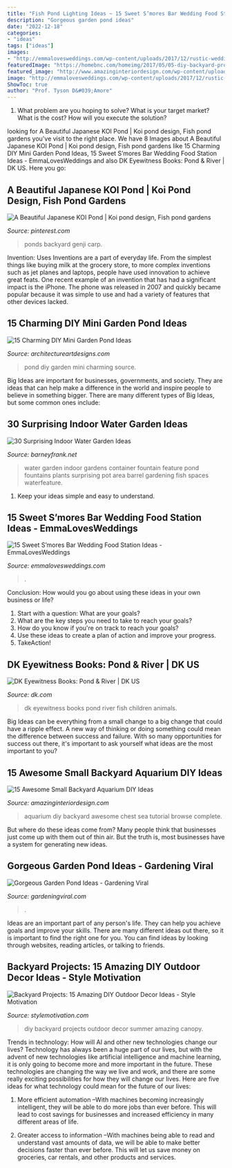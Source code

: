 ```yaml
---
title: "Fish Pond Lighting Ideas ~ 15 Sweet S’mores Bar Wedding Food Station Ideas"
description: "Gorgeous garden pond ideas"
date: "2022-12-18"
categories:
- "ideas"
tags: ["ideas"]
images:
- "http://emmalovesweddings.com/wp-content/uploads/2017/12/rustic-wedding-S’mores-Bar-food-station-ideas.jpg"
featuredImage: "https://homebnc.com/homeimg/2017/05/05-diy-backyard-projects-ideas-homebnc.jpg"
featured_image: "http://www.amazinginteriordesign.com/wp-content/uploads/2015/04/Sea-Chest-Aquarium.jpg"
image: "http://emmalovesweddings.com/wp-content/uploads/2017/12/rustic-wedding-S’mores-Bar-food-station-ideas.jpg"
ShowToc: true
author: "Prof. Tyson D&#039;Amore"
---
```



1. What problem are you hoping to solve? What is your target market? What is the cost? How will you execute the solution?

	

		
looking for A Beautiful Japanese KOI Pond | Koi pond design, Fish pond gardens you've visit to the right place. We have 8 Images about A Beautiful Japanese KOI Pond | Koi pond design, Fish pond gardens like 15 Charming DIY Mini Garden Pond Ideas, 15 Sweet S’mores Bar Wedding Food Station Ideas - EmmaLovesWeddings and also DK Eyewitness Books: Pond &amp; River | DK US. Here you go:
		
    
## A Beautiful Japanese KOI Pond | Koi Pond Design, Fish Pond Gardens

<img loading=lazy src="https://i.pinimg.com/736x/d2/c3/9c/d2c39c64c280a27961cb39607590fb9b.jpg" onerror="this.onerror=null;this.src='https://tse1.mm.bing.net/th?id=OIP.CZz4KBEPeJrG4eHlv_dD0AHaJ3&amp;pid=15.1';" alt="A Beautiful Japanese KOI Pond | Koi pond design, Fish pond gardens">

_Source: pinterest.com_

>ponds backyard genji carp. 

	

Invention: Uses
Inventions are a part of everyday life. From the simplest things like buying milk at the grocery store, to more complex inventions such as jet planes and laptops, people have used innovation to achieve great feats. 
One recent example of an invention that has had a significant impact is the iPhone. The phone was released in 2007 and quickly became popular because it was simple to use and had a variety of features that other devices lacked.

    
## 15 Charming DIY Mini Garden Pond Ideas

<img loading=lazy src="https://www.architectureartdesigns.com/wp-content/uploads/2015/06/1345.jpg" onerror="this.onerror=null;this.src='https://tse2.mm.bing.net/th?id=OIP.6tx7jHsQA3_16fAz-isg9QHaJ4&amp;pid=15.1';" alt="15 Charming DIY Mini Garden Pond Ideas">

_Source: architectureartdesigns.com_

>pond diy garden mini charming source. 

	

Big Ideas are important for businesses, governments, and society. They are ideas that can help make a difference in the world and inspire people to believe in something bigger. There are many different types of Big Ideas, but some common ones include: 

    
## 30 Surprising Indoor Water Garden Ideas

<img loading=lazy src="http://www.barneyfrank.net/wp-content/uploads/2016/04/Surprising-Indoor-Water-Garden-Ideas-13-1.jpg" onerror="this.onerror=null;this.src='https://tse1.mm.bing.net/th?id=OIP.iLw1dFY5BfVpq5Nj29_9VAHaKA&amp;pid=15.1';" alt="30 Surprising Indoor Water Garden Ideas">

_Source: barneyfrank.net_

>water garden indoor gardens container fountain feature pond fountains plants surprising pot area barrel gardening fish spaces waterfeature. 

	

1. Keep your ideas simple and easy to understand.

    
## 15 Sweet S’mores Bar Wedding Food Station Ideas - EmmaLovesWeddings

<img loading=lazy src="http://emmalovesweddings.com/wp-content/uploads/2017/12/rustic-wedding-S’mores-Bar-food-station-ideas.jpg" onerror="this.onerror=null;this.src='https://tse3.mm.bing.net/th?id=OIP.AVrMEatUPCxMQsncehdkywHaLH&amp;pid=15.1';" alt="15 Sweet S’mores Bar Wedding Food Station Ideas - EmmaLovesWeddings">

_Source: emmalovesweddings.com_

>. 

	

Conclusion: How would you go about using these ideas in your own business or life?
1. Start with a question: What are your goals? 
2. What are the key steps you need to take to reach your goals? 
3. How do you know if you're on track to reach your goals? 
4. Use these ideas to create a plan of action and improve your progress. 
5. TakeAction!

    
## DK Eyewitness Books: Pond &amp; River | DK US

<img loading=lazy src="https://res.cloudinary.com/dk-hub/t_pp-cover-desktop-2x,f_auto/DK/ca0c1d8cee1d49e785e33d0012502357/c03c80fda0434deaa9ed83e54d5bdfb2.jpg" onerror="this.onerror=null;this.src='https://tse1.mm.bing.net/th?id=OIP.0PDgNw1k-oenjPtsSVc66wHaJC&amp;pid=15.1';" alt="DK Eyewitness Books: Pond &amp; River | DK US">

_Source: dk.com_

>dk eyewitness books pond river fish children animals. 

	

Big Ideas can be everything from a small change to a big change that could have a ripple effect. A new way of thinking or doing something could mean the difference between success and failure. With so many opportunities for success out there, it's important to ask yourself what ideas are the most important to you?

    
## 15 Awesome Small Backyard Aquarium DIY Ideas

<img loading=lazy src="http://www.amazinginteriordesign.com/wp-content/uploads/2015/04/Sea-Chest-Aquarium.jpg" onerror="this.onerror=null;this.src='https://tse4.mm.bing.net/th?id=OIP.Rd5VMsNm5fs-4vovEwNL9gHaKi&amp;pid=15.1';" alt="15 Awesome Small Backyard Aquarium DIY Ideas">

_Source: amazinginteriordesign.com_

>aquarium diy backyard awesome chest sea tutorial browse complete. 

	

But where do these ideas come from? Many people think that businesses just come up with them out of thin air. But the truth is, most businesses have a system for generating new ideas.

    
## Gorgeous Garden Pond Ideas - Gardening Viral

<img loading=lazy src="https://gardeningviral.com/wp-content/uploads/2017/01/b609fa611eb08e6cb20394ec1b521149.jpg" onerror="this.onerror=null;this.src='https://tse3.mm.bing.net/th?id=OIP.fulBDy3hdpQYccHFHtgxTgHaLH&amp;pid=15.1';" alt="Gorgeous Garden Pond Ideas - Gardening Viral">

_Source: gardeningviral.com_

>. 

	

Ideas are an important part of any person's life. They can help you achieve goals and improve your skills. There are many different ideas out there, so it is important to find the right one for you. You can find ideas by looking through websites, reading articles, or talking to friends.

    
## Backyard Projects: 15 Amazing DIY Outdoor Decor Ideas - Style Motivation

<img loading=lazy src="https://homebnc.com/homeimg/2017/05/05-diy-backyard-projects-ideas-homebnc.jpg" onerror="this.onerror=null;this.src='https://tse2.mm.bing.net/th?id=OIP.tKZbJD8Aww5Vd8TjgboDtAHaK_&amp;pid=15.1';" alt="Backyard Projects: 15 Amazing DIY Outdoor Decor Ideas - Style Motivation">

_Source: stylemotivation.com_

>diy backyard projects outdoor decor summer amazing canopy. 

	

Trends in technology: How will AI and other new technologies change our lives?
Technology has always been a huge part of our lives, but with the advent of new technologies like artificial intelligence and machine learning, it is only going to become more and more important in the future. These technologies are changing the way we live and work, and there are some really exciting possibilities for how they will change our lives. Here are five ideas for what technology could mean for the future of our lives:
1. More efficient automation –With machines becoming increasingly intelligent, they will be able to do more jobs than ever before. This will lead to cost savings for businesses and increased efficiency in many different areas of life.

2. Greater access to information –With machines being able to read and understand vast amounts of data, we will be able to make better decisions faster than ever before. This will let us save money on groceries, car rentals, and other products and services.

